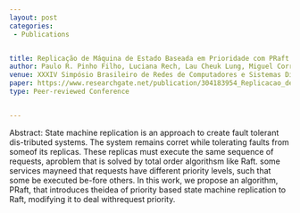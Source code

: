```yaml
---
layout: post
categories:
 - Publications


title: Replicação de Máquina de Estado Baseada em Prioridade com PRaft
author: Paulo R. Pinho Filho, Luciana Rech, Lau Cheuk Lung, Miguel Correia, Lásaro Camargos
venue: XXXIV Simpósio Brasileiro de Redes de Computadores e Sistemas Distribuídos, Salvador, Brazil
paper: https://www.researchgate.net/publication/304183954_Replicacao_de_Maquina_de_Estado_Baseada_em_Prioridade_com_PRaft 
type: Peer-reviewed Conference


---
```

Abstract: State machine replication is an approach to create fault tolerant dis-tributed systems.  The system remains corret while tolerating faults from someof its replicas.  These replicas must execute the same sequence of requests, aproblem that is solved by total order algorithsm like Raft.  some services mayneed that requests have different priority levels, such that some be executed be-fore others.  In this work, we propose an algorithm, PRaft, that introduces theidea of priority based state machine replication to Raft, modifying it to deal withrequest priority. 

